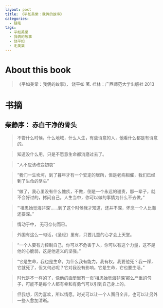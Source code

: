 ```yaml
---
layout: post
title: 《平如美棠：我俩的故事》
categories:
  - 随笔
tags:
  - 平如美棠
  - 我俩的故事
  - 饶平如
  - 毛美棠
---
```


# About this book
> 《平如美棠：我俩的故事》， 饶平如 著. 桂林：广西师范大学出版社 2013

<!-- more -->

# 书摘

## 柴静序： 赤白干净的骨头

> 不管什么时候，什么地域，什么人生，有些诗意的人，他看什么都是有诗意的。

> 知道没什么用，只是不愿意生命都消磨过去了。

> “人不应该改变初衷”

> “我们一生坎坷，到了暮年才有一个安定的居所，但是老病相催，我们已经到了生命的尽头”

> “做了，我心里没有什么愧疚，不做，倒是一个永远的谴责，那一辈子，就不会好过的，拷问自己，人生当中，你可以做的事情为什么不去做。”

> “‘相思始觉海非深’……到了这个时候我才知道，还并不深，怀念一个人比海还要深。”

> 情动于中， 无可奈何而已。

> 外国有这么一句话，《圣经》里有，只要儿童的心才会上天堂。

> “一个人要有力控制自己，你可以不危害于人，你可以有这个力量，这不是他的心脆弱，这是他道义的坚强。”

> “它是生命，我也是生命。为什么我有能力，我有权，我要他死？我一踩，它就死了，但又何必呢？它对我没有影响。它是生命，它也要生活。”

> 时代是不一样的了，像他的画册里有一页‘相思始觉海非深’那么严重的句子，可能不是每个人都有幸和有勇气可以引到自己身上的。

> 但我想，因为喜欢，所以情愿。时光可以让一个人面目全非，也可以让另外一些人愈加清晰。
